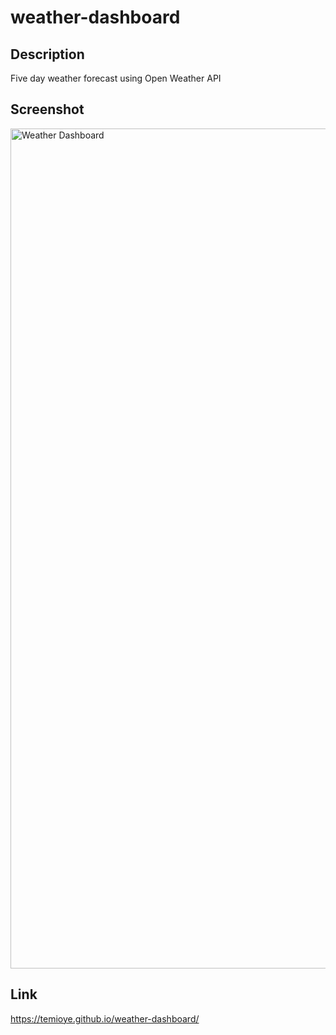 # weather-dashboard

## Description

Five day weather forecast using Open Weather API

## Screenshot
<img width="1344" alt="Weather Dashboard" src="https://user-images.githubusercontent.com/117649696/227564876-b3be748b-b4c3-497b-82c7-1ee6a0bd03a6.png">

## Link

https://temioye.github.io/weather-dashboard/
